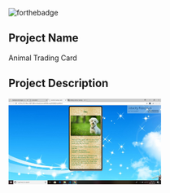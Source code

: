 ![forthebadge](https://forthebadge.com/images/badges/built-with-love.svg)

## Project Name

Animal Trading Card

## Project Description

<img src="Screenshot (8).png" width = "300px">


